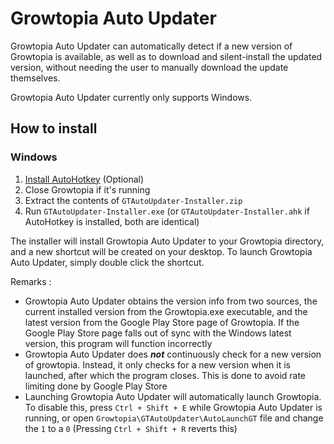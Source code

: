 # Growtopia Auto Updater

Growtopia Auto Updater can automatically detect if a new version of Growtopia is available, as well as to download and silent-install the updated version, without needing the user to manually download the update themselves.

Growtopia Auto Updater currently only supports Windows.

## How to install
### Windows
1. [Install AutoHotkey](https://www.autohotkey.com "Install AutoHotkey") (Optional)
2. Close Growtopia if it's running
3. Extract the contents of `GTAutoUpdater-Installer.zip`
4. Run `GTAutoUpdater-Installer.exe` (or `GTAutoUpdater-Installer.ahk` if AutoHotkey is installed, both are identical)

The installer will install Growtopia Auto Updater to your Growtopia directory, and a new shortcut will be created on your desktop. To launch Growtopia Auto Updater, simply double click the shortcut.

Remarks :

- Growtopia Auto Updater obtains the version info from two sources, the current installed version from the Growtopia.exe executable, and the latest version from the Google Play Store page of Growtopia. If the Google Play Store page falls out of sync with the Windows latest version, this program will function incorrectly
- Growtopia Auto Updater does ***not*** continuously check for a new version of growtopia. Instead, it only checks for a new version when it is launched, after which the program closes. This is done to avoid rate limiting done by Google Play Store
- Launching Growtopia Auto Updater will automatically launch Growtopia. To disable this, press `Ctrl + Shift + E` while Growtopia Auto Updater is running, or open `Growtopia\GTAutoUpdater\AutoLaunchGT` file and change the `1` to a `0` (Pressing `Ctrl + Shift + R` reverts this)
